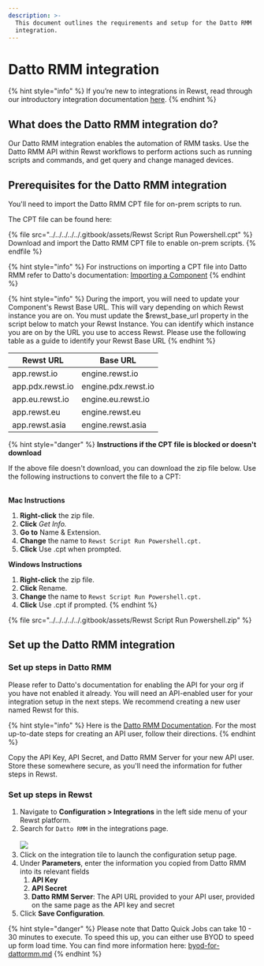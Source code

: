 ```yaml
---
description: >-
  This document outlines the requirements and setup for the Datto RMM
  integration.
---
```


# Datto RMM integration

{% hint style="info" %}
&#x20;If you’re new to integrations in Rewst, read through our introductory integration documentation [here](https://docs.rewst.help/documentation/integrations).
{% endhint %}

## What does the Datto RMM integration do?

Our Datto RMM integration enables the automation of RMM tasks. Use the Datto RMM API within Rewst workflows to perform actions such as running scripts and commands, and get query and change managed devices.

## Prerequisites for the Datto RMM integration

You'll need to import the Datto RMM CPT file for on-prem scripts to run.

The CPT file can be found here:

{% file src="../../../../../.gitbook/assets/Rewst Script Run Powershell.cpt" %}
Download and import the Datto RMM CPT file to enable on-prem scripts.
{% endfile %}

{% hint style="info" %}
For instructions on importing a CPT file into Datto RMM refer to Datto's documentation: [Importing a Component](https://rmm.datto.com/help/en/Content/3NEWUI/Automation/Components/COMPONENTLIBRARY.htm#Importing_a_component)
{% endhint %}

{% hint style="info" %}
During the import, you will need to update your Component's Rewst Base URL. This will vary depending on which Rewst instance you are on. You must update the $rewst\_base\_url property in the script below to match your Rewst Instance. You can identify which instance you are on by the URL you use to access Rewst. Please use the following table as a guide to identify your Rewst Base URL
{% endhint %}

| Rewst URL        | Base URL            |
| ---------------- | ------------------- |
| app.rewst.io     | engine.rewst.io     |
| app.pdx.rewst.io | engine.pdx.rewst.io |
| app.eu.rewst.io  | engine.eu.rewst.io  |
| app.rewst.eu     | engine.rewst.eu     |
| app.rewst.asia   | engine.rewst.asia   |

{% hint style="danger" %}
**Instructions if the CPT file is blocked or doesn't download**

If the above file doesn't download, you can download the zip file below. Use the following instructions to convert the file to a CPT:

\
**Mac Instructions**

1. **Right-click** the zip file.
2. **Click** _Get Info._
3. **Go to** Name & Extension.
4. **Change** the name to `Rewst Script Run Powershell.cpt.`
5. **Click** Use .cpt when prompted.

**Windows Instructions**

1. **Right-click** the zip file.
2. **Click** Rename.
3. **Change** the name to `Rewst Script Run Powershell.cpt.`
4. **Click** Use .cpt if prompted.
{% endhint %}

{% file src="../../../../../.gitbook/assets/Rewst Script Run Powershell.zip" %}

## Set up the Datto RMM integration

### Set up steps in Datto RMM

Please refer to Datto's documentation for enabling the API for your org if you have not enabled it already. You will need an API-enabled user for your integration setup in the next steps. We recommend creating a new user named Rewst for this.

{% hint style="info" %}
Here is the [Datto RMM Documentation](https://rmm.datto.com/help/en/Content/2SETUP/APIv2.htm?Highlight=API%20account). For the most up-to-date steps for creating an API user, follow their directions.
{% endhint %}

Copy the API Key, API Secret, and Datto RMM Server for your new API user. Store these somewhere secure, as you'll need the information for futher steps in Rewst.

### Set up steps in Rewst

1. Navigate to **Configuration > Integrations** in the left side menu of your Rewst platform.
2. Search for `Datto RMM` in the integrations page.\
   \
   ![](<../../../../../.gitbook/assets/Screenshot 2025-05-05 at 3.35.22 PM.png>)
3. Click on the integration tile to launch the configuration setup page.
4. Under **Parameters**, enter the information you copied from Datto RMM into its relevant fields
   1. **API Key**
   2. **API Secret**
   3. **Datto RMM Server**: The API URL provided to your API user, provided on the same page as the API key and secret
5. Click **Save Configuration**.

{% hint style="danger" %}
Please note that Datto Quick Jobs can take 10 - 30 minutes to execute. To speed this up, you can either use BYOD to speed up form load time. You can find more information here: [byod-for-dattormm.md](../database/byod-for-dattormm.md "mention")
{% endhint %}
